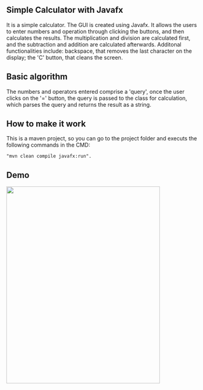 <h2> Simple Calculator with Javafx </h2>

It is a simple calculator. The GUI is created using Javafx. It allows the users to enter numbers and operation through clicking the buttons, and then calculates the results. The multiplication and division are calculated first, and the subtraction and addition are calculated afterwards. Additonal functionalities include: backspace, that removes the last character on the display; the 'C' button, that cleans the screen.

<h2> Basic algorithm </h2>

The numbers and operators entered comprise a 'query', once the user clicks on the '=' button, the query is passed to the class for calculation, which parses the query and returns the result as a string.

<h2> How to make it work</h2>

This is a maven project, so you can go to the project folder and executs the following commands in the CMD:

    "mvn clean compile javafx:run".

<h2> Demo </h2>

<img src="https://user-images.githubusercontent.com/45169791/71770537-8af79c00-2f25-11ea-884e-97255a3c3e29.gif" width=400 height=514 />
